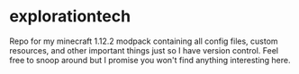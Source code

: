 # explorationtech

Repo for my minecraft 1.12.2 modpack containing all config files, custom resources, and other important things just so I have version control. Feel free to snoop around but I promise you won't find anything interesting here.

